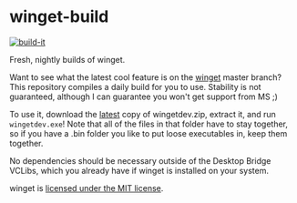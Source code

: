 # winget-build

[![build-it](https://github.com/jedieaston/winget-build/actions/workflows/blank.yml/badge.svg)](https://github.com/jedieaston/winget-build/actions/workflows/blank.yml)

Fresh, nightly builds of winget.

Want to see what the latest cool feature is on the [winget](https://github.com/microsoft/winget-cli) master branch? This repository compiles a daily build for you to use. Stability is not guaranteed, although I can guarantee you won't get support from MS ;)

To use it, download the [latest](https://github.com/jedieaston/winget-build/releases/latest) copy of wingetdev.zip, extract it, and run `wingetdev.exe`! Note that all of the files in that folder have to stay together, so if you have a .bin folder you like to put loose executables in, keep them together.

No dependencies should be necessary outside of the Desktop Bridge VCLibs, which you already have if winget is installed on your system.


winget is [licensed under the MIT license](https://github.com/microsoft/winget-cli/blob/master/LICENSE). 
